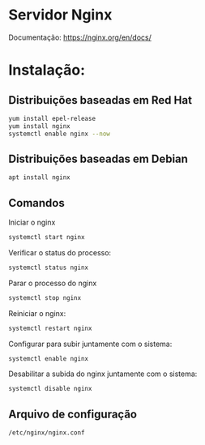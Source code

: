 # Servidor Nginx

Documentação: https://nginx.org/en/docs/

# Instalação:


## Distribuições baseadas em Red Hat

```bash
yum install epel-release
yum install nginx
systemctl enable nginx --now
```

## Distribuições baseadas em Debian

```bash
apt install nginx
```

## Comandos

Iniciar o nginx

```bash
systemctl start nginx
```

Verificar o status do processo:

```bash
systemctl status nginx
```

Parar o processo do nginx

```bash
systemctl stop nginx
```

Reiniciar o nginx:
```bash
systemctl restart nginx
```

Configurar para subir juntamente com o sistema:
```bash
systemctl enable nginx
```

Desabilitar a subida do nginx juntamente com o sistema:
```bash
systemctl disable nginx
```


## Arquivo de configuração

```
/etc/nginx/nginx.conf
```